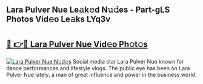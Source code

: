 ## Lara Pulver Nue Le𝚊k𝚎d N𝚞𝚍es - Part-gLS Photos Vid𝚎o Le𝚊ks LYq3v

# <h2><a href="http://fb8tul.evod.top/?m=Lara+Pulver+Nue">🔗 👉🔴 Lara Pulver Nue Vid𝚎o Ph𝚘t𝚘s</a></h2>

[![Lara Pulver Nue N𝚞d𝚎s](https://i.imgur.com/8V9OHl7.gif)](http://fb8tul.evod.top/?m=Lara+Pulver+Nue)
Social media star Lara Pulver Nue known for dance performances and lifestyle vlogs. The public eye has been on Lara Pulver Nue lately, a man of great influence and power in the business world. 
